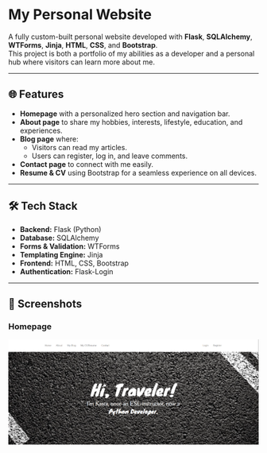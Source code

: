 # My Personal Website

A fully custom-built personal website developed with **Flask**, **SQLAlchemy**, **WTForms**, **Jinja**, **HTML**, **CSS**, and **Bootstrap**.  
This project is both a portfolio of my abilities as a developer and a personal hub where visitors can learn more about me.

---

## 🌐 Features

- **Homepage** with a personalized hero section and navigation bar.
- **About page** to share my hobbies, interests, lifestyle, education, and experiences.
- **Blog page** where:
  - Visitors can read my articles.
  - Users can register, log in, and leave comments.
- **Contact page** to connect with me easily.
- **Resume & CV** using Bootstrap for a seamless experience on all devices.

---

## 🛠️ Tech Stack

- **Backend:** Flask (Python)
- **Database:** SQLAlchemy
- **Forms & Validation:** WTForms
- **Templating Engine:** Jinja
- **Frontend:** HTML, CSS, Bootstrap
- **Authentication:** Flask-Login

---

## 📸 Screenshots

### Homepage
![Homepage Screenshot](screenshots/homepage.png)
